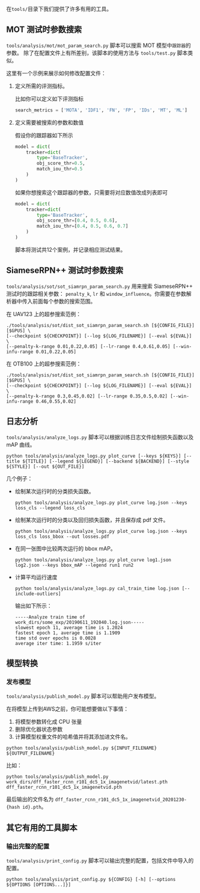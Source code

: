 在`tools/`目录下我们提供了许多有用的工具。

## MOT 测试时参数搜索

`tools/analysis/mot/mot_param_search.py` 脚本可以搜索 MOT 模型中`跟踪器`的参数。
除了在配置文件上有所差别，该脚本的使用方法与 `tools/test.py` 脚本类似。

这里有一个示例来展示如何修改配置文件：

1. 定义所需的评测指标。

    比如你可以定义如下评测指标

    ```python
    search_metrics = ['MOTA', 'IDF1', 'FN', 'FP', 'IDs', 'MT', 'ML']
    ```

2. 定义需要被搜索的参数和数值

    假设你的跟踪器如下所示

    ```python
    model = dict(
        tracker=dict(
            type='BaseTracker',
            obj_score_thr=0.5,
            match_iou_thr=0.5
        )
    )
    ```

    如果你想搜索这个跟踪器的参数，只需要将对应数值改成列表即可

    ```python
    model = dict(
        tracker=dict(
            type='BaseTracker',
            obj_score_thr=[0.4, 0.5, 0.6],
            match_iou_thr=[0.4, 0.5, 0.6, 0.7]
        )
    )
    ```

    脚本将测试共12个案例，并记录相应测试结果。

## SiameseRPN++ 测试时参数搜索

`tools/analysis/sot/sot_siamrpn_param_search.py` 用来搜索 SiameseRPN++ 测试时的跟踪相关参数： `penalty_k`, `lr` 和 `window_influence`。你需要在参数解析器中传入前面每个参数的搜索范围。

在 UAV123 上的超参搜索范例：

```shell
./tools/analysis/sot/dist_sot_siamrpn_param_search.sh [${CONFIG_FILE}] [$GPUS] \
[--checkpoint ${CHECKPOINT}] [--log ${LOG_FILENAME}] [--eval ${EVAL}] \
[--penalty-k-range 0.01,0.22,0.05] [--lr-range 0.4,0.61,0.05] [--win-infu-range 0.01,0.22,0.05]
```

在 OTB100 上的超参搜索范例：

```shell
./tools/analysis/sot/dist_sot_siamrpn_param_search.sh [${CONFIG_FILE}] [$GPUS] \
[--checkpoint ${CHECKPOINT}] [--log ${LOG_FILENAME}] [--eval ${EVAL}] \
[--penalty-k-range 0.3,0.45,0.02] [--lr-range 0.35,0.5,0.02] [--win-infu-range 0.46,0.55,0.02]
```

## 日志分析

`tools/analysis/analyze_logs.py` 脚本可以根据训练日志文件绘制损失函数以及 mAP 曲线。

 ```shell
python tools/analysis/analyze_logs.py plot_curve [--keys ${KEYS}] [--title ${TITLE}] [--legend ${LEGEND}] [--backend ${BACKEND}] [--style ${STYLE}] [--out ${OUT_FILE}]
```

几个例子：

- 绘制某次运行时的分类损失函数。

    ```shell
    python tools/analysis/analyze_logs.py plot_curve log.json --keys loss_cls --legend loss_cls
    ```

- 绘制某次运行时的分类以及回归损失函数，并且保存成 pdf 文件。

    ```shell
    python tools/analysis/analyze_logs.py plot_curve log.json --keys loss_cls loss_bbox --out losses.pdf
    ```

- 在同一张图中比较两次运行的 bbox mAP。

    ```shell
    python tools/analysis/analyze_logs.py plot_curve log1.json log2.json --keys bbox_mAP --legend run1 run2
    ```

- 计算平均运行速度

    ```shell
    python tools/analysis/analyze_logs.py cal_train_time log.json [--include-outliers]
    ```

    输出如下所示：

    ```text
    -----Analyze train time of work_dirs/some_exp/20190611_192040.log.json-----
    slowest epoch 11, average time is 1.2024
    fastest epoch 1, average time is 1.1909
    time std over epochs is 0.0028
    average iter time: 1.1959 s/iter
    ```

## 模型转换

### 发布模型

`tools/analysis/publish_model.py` 脚本可以帮助用户发布模型。

在将模型上传到AWS之前，你可能想要做以下事情：

1. 将模型参数转化成 CPU 张量
2. 删除优化器状态参数
3. 计算模型权重文件的哈希值并将其添加进文件名。

```shell
python tools/analysis/publish_model.py ${INPUT_FILENAME} ${OUTPUT_FILENAME}
```

比如：

```shell
python tools/analysis/publish_model.py work_dirs/dff_faster_rcnn_r101_dc5_1x_imagenetvid/latest.pth dff_faster_rcnn_r101_dc5_1x_imagenetvid.pth
```

最后输出的文件名为 `dff_faster_rcnn_r101_dc5_1x_imagenetvid_20201230-{hash id}.pth`。

## 其它有用的工具脚本

### 输出完整的配置

`tools/analysis/print_config.py` 脚本可以输出完整的配置，包括文件中导入的配置。

```shell
python tools/analysis/print_config.py ${CONFIG} [-h] [--options ${OPTIONS [OPTIONS...]}]
```
